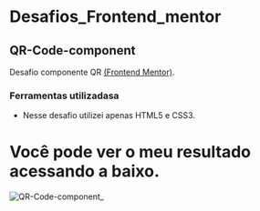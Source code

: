 # Desafios_Frontend_mentor
 
## QR-Code-component
Desafio componente QR [(Frontend Mentor)](https://www.frontendmentor.io/challenges/qr-code-component-iux_sIO_H).

### Ferramentas utilizadasa
 * Nesse desafio utilizei apenas HTML5 e CSS3.

# Você pode ver o meu resultado acessando a baixo.

![QR-Code-component_](https://github.com/Davi-AlohaDev/Desafios_Frontend_mentor/assets/127554027/e81aba48-ba52-47cf-9fc7-dfbfbbf55209)


